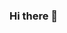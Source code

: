 ### Hi there 👋

<!--
**ravi-devarakonda/ravi-devarakonda** is a ✨ _special_ ✨ repository because its `README.md` (this file) appears on your GitHub profile.

Here are some ideas to get you started:

- 🔭 I’m currently working on Serverless, Kubernetes & Terraform
- 🌱 I’m currently learning more Kubernetes and more Terraform
- 💬 Ask me about anything
- 📫 How to reach me: ravi041282@gmail.com 
- 😄 Pronouns: Ravi, Devarakonda

-->
